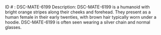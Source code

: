 ID # : DSC-MATE-6199
Description: DSC-MATE-6199 is a humanoid with bright orange stripes along their cheeks and forehead. They present as a human female in their early twenties, with brown hair typically worn under a hoodie. DSC-MATE-6199 is often seen wearing a silver chain and normal glasses.